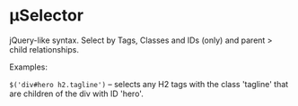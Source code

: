 µSelector
===

jQuery-like syntax. Select by Tags, Classes and IDs (only) and parent > child relationships.

Examples:

`$('div#hero h2.tagline')` – selects any H2 tags with the class 'tagline' that are children of the div with ID 'hero'.